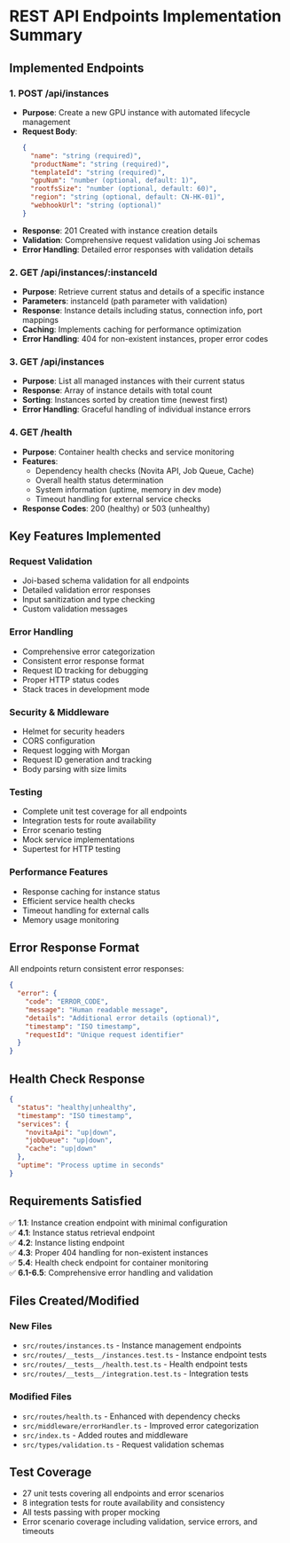 # REST API Endpoints Implementation Summary

## Implemented Endpoints

### 1. POST /api/instances
- **Purpose**: Create a new GPU instance with automated lifecycle management
- **Request Body**: 
  ```json
  {
    "name": "string (required)",
    "productName": "string (required)",
    "templateId": "string (required)",
    "gpuNum": "number (optional, default: 1)",
    "rootfsSize": "number (optional, default: 60)",
    "region": "string (optional, default: CN-HK-01)",
    "webhookUrl": "string (optional)"
  }
  ```
- **Response**: 201 Created with instance creation details
- **Validation**: Comprehensive request validation using Joi schemas
- **Error Handling**: Detailed error responses with validation details

### 2. GET /api/instances/:instanceId
- **Purpose**: Retrieve current status and details of a specific instance
- **Parameters**: instanceId (path parameter with validation)
- **Response**: Instance details including status, connection info, port mappings
- **Caching**: Implements caching for performance optimization
- **Error Handling**: 404 for non-existent instances, proper error codes

### 3. GET /api/instances
- **Purpose**: List all managed instances with their current status
- **Response**: Array of instance details with total count
- **Sorting**: Instances sorted by creation time (newest first)
- **Error Handling**: Graceful handling of individual instance errors

### 4. GET /health
- **Purpose**: Container health checks and service monitoring
- **Features**:
  - Dependency health checks (Novita API, Job Queue, Cache)
  - Overall health status determination
  - System information (uptime, memory in dev mode)
  - Timeout handling for external service checks
- **Response Codes**: 200 (healthy) or 503 (unhealthy)

## Key Features Implemented

### Request Validation
- Joi-based schema validation for all endpoints
- Detailed validation error responses
- Input sanitization and type checking
- Custom validation messages

### Error Handling
- Comprehensive error categorization
- Consistent error response format
- Request ID tracking for debugging
- Proper HTTP status codes
- Stack traces in development mode

### Security & Middleware
- Helmet for security headers
- CORS configuration
- Request logging with Morgan
- Request ID generation and tracking
- Body parsing with size limits

### Testing
- Complete unit test coverage for all endpoints
- Integration tests for route availability
- Error scenario testing
- Mock service implementations
- Supertest for HTTP testing

### Performance Features
- Response caching for instance status
- Efficient service health checks
- Timeout handling for external calls
- Memory usage monitoring

## Error Response Format
All endpoints return consistent error responses:
```json
{
  "error": {
    "code": "ERROR_CODE",
    "message": "Human readable message",
    "details": "Additional error details (optional)",
    "timestamp": "ISO timestamp",
    "requestId": "Unique request identifier"
  }
}
```

## Health Check Response
```json
{
  "status": "healthy|unhealthy",
  "timestamp": "ISO timestamp",
  "services": {
    "novitaApi": "up|down",
    "jobQueue": "up|down", 
    "cache": "up|down"
  },
  "uptime": "Process uptime in seconds"
}
```

## Requirements Satisfied

✅ **1.1**: Instance creation endpoint with minimal configuration  
✅ **4.1**: Instance status retrieval endpoint  
✅ **4.2**: Instance listing endpoint  
✅ **4.3**: Proper 404 handling for non-existent instances  
✅ **5.4**: Health check endpoint for container monitoring  
✅ **6.1-6.5**: Comprehensive error handling and validation  

## Files Created/Modified

### New Files
- `src/routes/instances.ts` - Instance management endpoints
- `src/routes/__tests__/instances.test.ts` - Instance endpoint tests
- `src/routes/__tests__/health.test.ts` - Health endpoint tests
- `src/routes/__tests__/integration.test.ts` - Integration tests

### Modified Files
- `src/routes/health.ts` - Enhanced with dependency checks
- `src/middleware/errorHandler.ts` - Improved error categorization
- `src/index.ts` - Added routes and middleware
- `src/types/validation.ts` - Request validation schemas

## Test Coverage
- 27 unit tests covering all endpoints and error scenarios
- 8 integration tests for route availability and consistency
- All tests passing with proper mocking
- Error scenario coverage including validation, service errors, and timeouts